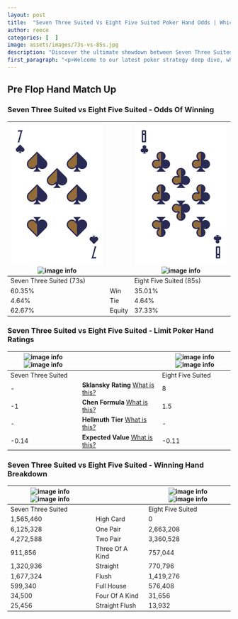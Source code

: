 ```yaml
---
layout: post
title:  "Seven Three Suited Vs Eight Five Suited Poker Hand Odds | Which Is The Better Hand In Poker? A Complete Guide"
author: reece
categories: [  ]
image: assets/images/73s-vs-85s.jpg
description: "Discover the ultimate showdown between Seven Three Suited and Eight Five Suited in poker! Uncover the odds, strategies, and scenarios where one hand triumphs over the other. Get ready to up your poker game with this thrilling analysis."
first_paragraph: "<p>Welcome to our latest poker strategy deep dive, where we're pitting two distinct hands against each other in a high-stakes showdown: Seven Three Suited vs Eight Five Suited.</p><p>In the dynamic world of poker, every decision counts, and knowing which hand holds the upper hand is key to your success at the table.</p><p>In this article, we'll dissect these two hands, explore the scenarios where one dominates the other, and equip you with the knowledge to make strategic choices that can tip the odds in your favor.</p><p>Get ready to unravel the intriguing dynamics of these poker hands and elevate your game to new heights.</p>"
---
```




[comment]: # (sp0)

## Pre Flop Hand Match Up

<div class="table hand-ratings" markdown="1"> 



### Seven Three Suited vs Eight Five Suited - Odds Of Winning


    
| ![image info](assets/images/hand1/7.png) ![image info](assets/images/hand1/3s.png) |  | ![image info](assets/images/hand2/8.png) ![image info](assets/images/hand2/5s.png) |
| -------- | -------- | -------- |
| Seven Three Suited (73s) |  | Eight Five Suited (85s) |
| 60.35% | Win | 35.01% |
| 4.64% | Tie | 4.64% |
| 62.67% | Equity | 37.33% |




[comment]: # (sp1)



### Seven Three Suited vs Eight Five Suited - Limit Poker Hand Ratings


    
| ![image info](https://www.riverpairs.com/assets/images/hand1/7.png) ![image info](https://www.riverpairs.com/assets/images/hand1/3s.png) |  | ![image info](https://www.riverpairs.com/assets/images/hand2/8.png) ![image info](https://www.riverpairs.com/assets/images/hand2/5s.png) |
| -------- | -------- | -------- |
| Seven Three Suited |  | Eight Five Suited |
| - | **Sklansky Rating** [What is this?](/sklansky-rating-explained) | 8 |
| -1 | **Chen Formula** [What is this?](/chen-formula-explained) | 1.5 |
| - | **Hellmuth Tier** [What is this?](/Hellmuth-tier-explained) | - |
| -0.14 | **Expected Value** [What is this?](/expected-value-explained) | -0.11 |




[comment]: # (sp2)



### Seven Three Suited vs Eight Five Suited - Winning Hand Breakdown


    
| ![image info](https://www.riverpairs.com/assets/images/hand1/7.png) ![image info](https://www.riverpairs.com/assets/images/hand1/3s.png) |  | ![image info](https://www.riverpairs.com/assets/images/hand2/8.png) ![image info](https://www.riverpairs.com/assets/images/hand2/5s.png) |
| -------- | -------- | -------- |
| Seven Three Suited |  | Eight Five Suited |
| 1,565,460 | High Card | 0 |
| 6,125,328 | One Pair | 2,663,208 |
| 4,272,588 | Two Pair | 3,360,528 |
| 911,856 | Three Of A Kind | 757,044 |
| 1,320,936 | Straight | 770,796 |
| 1,677,324 | Flush | 1,419,276 |
| 599,340 | Full House | 576,408 |
| 34,500 | Four Of A Kind | 31,656 |
| 25,456 | Straight Flush | 13,932 |




[comment]: # (sp3)



</div>

[comment]: # (sp4)



[comment]: # (sp5)

